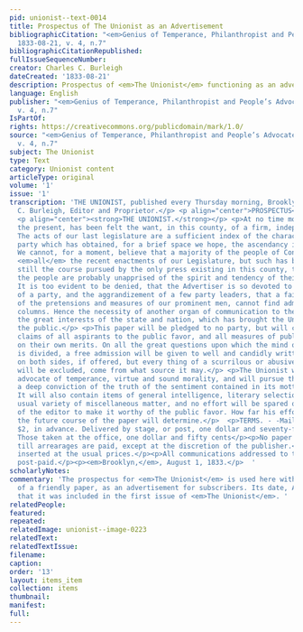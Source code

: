 ```yaml
---
pid: unionist--text-0014
title: Prospectus of The Unionist as an Advertisement
bibliographicCitation: "<em>Genius of Temperance, Philanthropist and People’s Advocate</em>
  1833-08-21, v. 4, n.7"
bibliographicCitationRepublished: 
fullIssueSequenceNumber: 
creator: Charles C. Burleigh
dateCreated: '1833-08-21'
description: Prospectus of <em>The Unionist</em> functioning as an advertisement
language: English
publisher: "<em>Genius of Temperance, Philanthropist and People’s Advocate</em> 1833-08-21,
  v. 4, n.7"
IsPartOf: 
rights: https://creativecommons.org/publicdomain/mark/1.0/
source: "<em>Genius of Temperance, Philanthropist and People’s Advocate</em> 1833-08-21,
  v. 4, n.7"
subject: The Unionist
type: Text
category: Unionist content
articleType: original
volume: '1'
issue: '1'
transcription: 'THE UNIONIST, published every Thursday morning, Brooklyn, Con. Charles
  C. Burleigh, Editor and Proprietor.</p> <p align="center">PROSPECTUS</p> <p align="center">OF</p>
  <p align="center"><strong>THE UNIONIST.</strong></p> <p>At no time more than at
  the present, has been felt the want, in this county, of a firm, independent press.
  The acts of our last legislature are a sufficient index of the character of that
  party which has obtained, for a brief space we hope, the ascendancy in this State.
  We cannot, for a moment, believe that a majority of the people of Connecticut, approve
  <em>all</em> the recent enactments of our Legislature, but such has been and is
  still the course pursued by the only press existing in this county, that many of
  the people are probably unapprised of the spirit and tendency of their proceedings.
  It is too evident to be denied, that the Advertiser is so devoted to the policy
  of a party, and the aggrandizement of a few party leaders, that a fair discussion
  of the pretensions and measures of our prominent men, cannot find admission to its
  columns. Hence the necessity of another organ of communication to the public, on
  the great interests of the state and nation, which has brought the Unionist before
  the public.</p> <p>This paper will be pledged to no party, but will canvass the
  claims of all aspirants to the public favor, and all measures of public policy,
  on their own merits. On all the great questions upon which the mind of the community
  is divided, a free admission will be given to well and candidly written articles
  on both sides, if offered, but every thing of a scurrilous or abusive character
  will be excluded, come from what source it may.</p> <p>The Unionist will be the
  advocate of temperance, virtue and sound morality, and will pursue that course which
  a deep conviction of the truth of the sentiment contained in its motto points out.
  It will also contain items of general intelligence, literary selections and the
  usual variety of miscellaneous matter, and no effort will be spared on the part
  of the editor to make it worthy of the public favor. How far his efforts will succeed,
  the future course of the paper will determine.</p>  <p>TERMS. - -Mail subscribers,
  $2, in advance. Delivered by stage, or post, one dollar and seventy-five cents.
  Those taken at the office, one dollar and fifty cents</p><p>No paper will be discontinued
  till arrearages are paid, except at the discretion of the publisher.</p><p>Advertisements
  inserted at the usual prices.</p><p>All communications addressed to the editor,
  post-paid.</p><p><em>Brooklyn,</em>, August 1, 1833.</p>  '
scholarlyNotes: 
commentary: 'The prospectus for <em>The Unionist</em> is used here within the confines
  of a friendly paper, as an advertisement for subscribers. Its date, August 1, indicates
  that it was included in the first issue of <em>The Unionist</em>. '
relatedPeople: 
featured: 
repeated: 
relatedImage: unionist--image-0223
relatedText: 
relatedTextIssue: 
filename: 
caption: 
order: '13'
layout: items_item
collection: items
thumbnail: 
manifest: 
full: 
---
```

